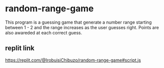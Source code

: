 # random-range-game

This program is a guessing game that generate a number range starting between 1 - 2 and the range increases as the user guesses right.
Points are also awareded at each correct guess.

## replit link
https://replit.com/@IrobuisiChibuzo/random-range-game#script.js
